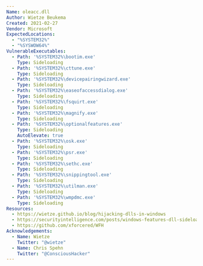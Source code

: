 ```yaml
---
Name: oleacc.dll
Author: Wietze Beukema
Created: 2021-02-27
Vendor: Microsoft
ExpectedLocations:
  - "%SYSTEM32%"
  - "%SYSWOW64%"
VulnerableExecutables:
  - Path: '%SYSTEM32%\bootim.exe'
    Type: Sideloading
  - Path: '%SYSTEM32%\cttune.exe'
    Type: Sideloading
  - Path: '%SYSTEM32%\devicepairingwizard.exe'
    Type: Sideloading
  - Path: '%SYSTEM32%\easeofaccessdialog.exe'
    Type: Sideloading
  - Path: '%SYSTEM32%\fsquirt.exe'
    Type: Sideloading
  - Path: '%SYSTEM32%\magnify.exe'
    Type: Sideloading
  - Path: '%SYSTEM32%\optionalfeatures.exe'
    Type: Sideloading
    AutoElevate: true
  - Path: '%SYSTEM32%\osk.exe'
    Type: Sideloading
  - Path: '%SYSTEM32%\psr.exe'
    Type: Sideloading
  - Path: '%SYSTEM32%\sethc.exe'
    Type: Sideloading
  - Path: '%SYSTEM32%\snippingtool.exe'
    Type: Sideloading
  - Path: '%SYSTEM32%\utilman.exe'
    Type: Sideloading
  - Path: '%SYSTEM32%\wmpdmc.exe'
    Type: Sideloading
Resources:
  - https://wietze.github.io/blog/hijacking-dlls-in-windows
  - https://securityintelligence.com/posts/windows-features-dll-sideloading/
  - https://github.com/xforcered/WFH
Acknowledgements:
  - Name: Wietze
    Twitter: "@wietze"
  - Name: Chris Spehn
    Twitter: "@ConsciousHacker"
---
```


